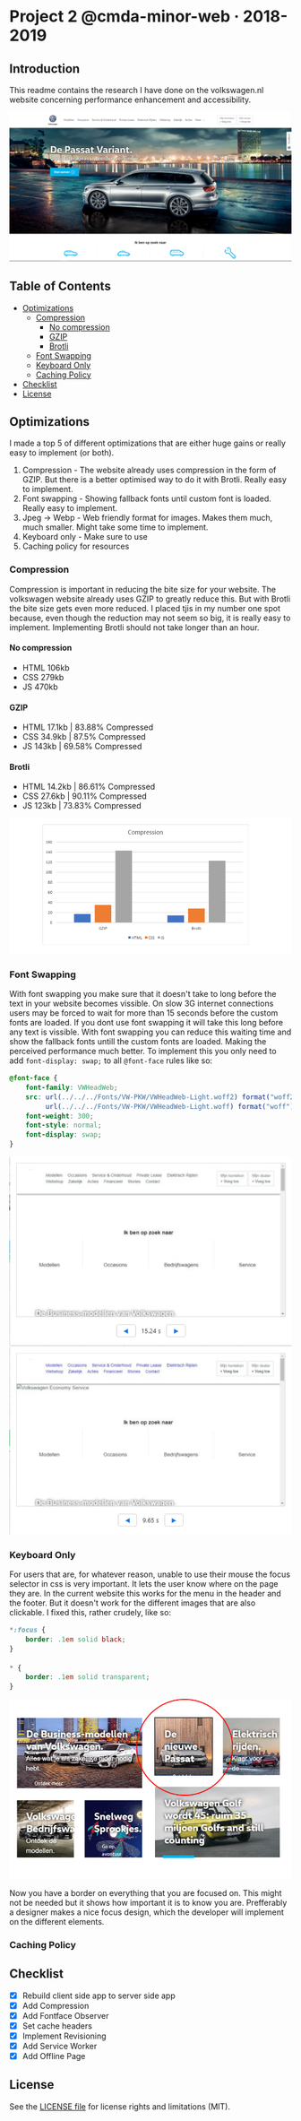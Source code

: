 # Project 2 @cmda-minor-web · 2018-2019

## Introduction
This readme contains the research I have done on the volkswagen.nl website concerning performance enhancement and accessibility.

![Screenshot](screens/screenshot.png)

## Table of Contents

- [Optimizations](#optimizations)
  - [Compression](#compression)
      - [No compression](#no-compression)
      - [GZIP](#gzip)
      - [Brotli](#brotli)
   - [Font Swapping](#font-swapping)
   - [Keyboard Only](#keyboard-only)
   - [Caching Policy](#caching-policy)
- [Checklist](#checklist)
- [License](#license)

## Optimizations
I made a top 5 of different optimizations that are either huge gains or really easy to implement (or both).

1. Compression - The website already uses compression in the form of GZIP. But there is a better optimised way to do it with Brotli. Really easy to implement. 
2. Font swapping - Showing fallback fonts until custom font is loaded. Really easy to implement.
3. Jpeg -> Webp - Web friendly format for images. Makes them much, much smaller. Might take some time to implement.
4. Keyboard only - Make sure to use 
5. Caching policy for resources


### Compression

Compression is important in reducing the bite size for your website. The volkswagen website already uses GZIP to greatly reduce this. But with Brotli the bite size gets even more reduced. I placed tjis in my number one spot because, even though the reduction may not seem so big, it is really easy to implement. Implementing Brotli should not take longer than an hour.

#### No compression
- HTML 106kb 
- CSS 279kb 
- JS 470kb 

#### GZIP
- HTML 17.1kb | 83.88% Compressed
- CSS 34.9kb | 87.5% Compressed
- JS 143kb | 69.58% Compressed

#### Brotli
- HTML 14.2kb | 86.61% Compressed
- CSS 27.6kb | 90.11% Compressed
- JS 123kb | 73.83% Compressed

![Compression](screens/compression.png)

### Font Swapping

With font swapping you make sure that it doesn't take to long before the text in your website becomes vissible. On slow 3G internet connections users may be forced to wait for more than 15 seconds before the custom fonts are loaded. If you dont use font swapping it will take this long before any text is vissible. With font swapping you can reduce this waiting time and show the fallback fonts untill the custom fonts are loaded. Making the perceived performance much better. To implement this you only need to add `font-display: swap;` to all `@font-face` rules like so:

```css
@font-face {
    font-family: VWHeadWeb;
    src: url(../../../Fonts/VW-PKW/VWHeadWeb-Light.woff2) format("woff2"), 
         url(../../../Fonts/VW-PKW/VWHeadWeb-Light.woff) format("woff");
    font-weight: 300;
    font-style: normal;
    font-display: swap;
}
```
![Fonstwap Before](screens/fontswap_before.png)
![Fontswap After](screens/fontswap_after.png)
### Keyboard Only
For users that are, for whatever reason, unable to use their mouse the focus selector in css is very important. It lets the user know where on the page they are. In the current website this works for the menu in the header and the footer. But it doesn't work for the different images that are also clickable. I fixed this, rather crudely, like so:
```css
*:focus {
    border: .1em solid black;
}

* {
    border: .1em solid transparent;
}
```

![Focus](screens/focus.png)

Now you have a border on everything that you are focused on. This might not be needed but it shows how important it is to know you are. Prefferably a designer makes a nice focus design, which the developer will implement on the different elements.
### Caching Policy

## Checklist
- [x] Rebuild client side app to server side app
- [X] Add Compression
- [x] Add Fontface Observer
- [X] Set cache headers
- [x] Implement Revisioning
- [X] Add Service Worker
- [X] Add Offline Page

## License 
See the [LICENSE file](https://github.com/Mennauu/web-app-from-scratch-18-19/blob/master/LICENSE) for license rights and limitations (MIT).


